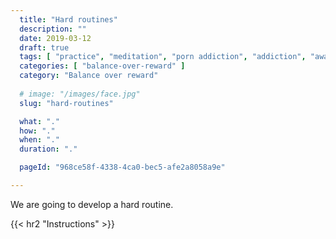 ```yaml
---
  title: "Hard routines"
  description: ""
  date: 2019-03-12
  draft: true
  tags: [ "practice", "meditation", "porn addiction", "addiction", "awareness", "awareness exercises", "perspective", "nofap", "neverfap", "neverfap deluxe" ]
  categories: [ "balance-over-reward" ]
  category: "Balance over reward"
  
  # image: "/images/face.jpg"
  slug: "hard-routines"

  what: "."
  how: "."
  when: "."
  duration: "."

  pageId: "968ce58f-4338-4ca0-bec5-afe2a8058a9e"

---
```


We are going to develop a hard routine.


<!-- {{< hr2 "Context" >}} -->



{{< hr2 "Instructions" >}}





<!-- 
{{< hr2 "Additional Resources" >}}  -->

<!-- maybe link to other  -->

